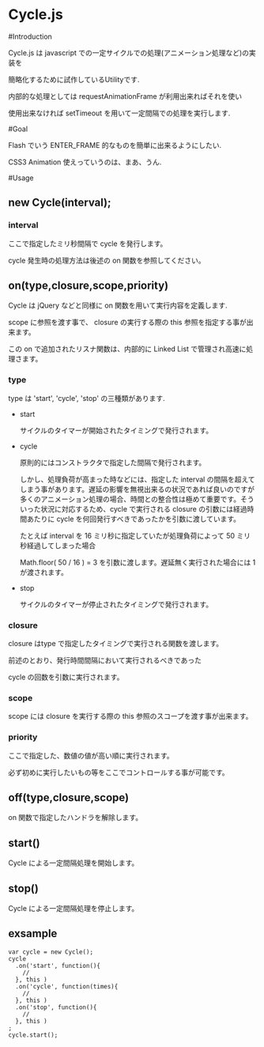 Cycle.js
=====

#Introduction

Cycle.js は javascript での一定サイクルでの処理(アニメーション処理など)の実装を

簡略化するために試作しているUtilityです.

内部的な処理としては requestAnimationFrame が利用出来ればそれを使い

使用出来なければ setTimeout を用いて一定間隔での処理を実行します.

#Goal

Flash でいう ENTER_FRAME 的なものを簡単に出来るようにしたい.

CSS3 Animation 使えっていうのは、まあ、うん.

#Usage

## new Cycle(interval);

### interval

ここで指定したミリ秒間隔で cycle を発行します。

cycle 発生時の処理方法は後述の on 関数を参照してください。

## on(type,closure,scope,priority)

Cycle は jQuery などと同様に on 関数を用いて実行内容を定義します.

scope に参照を渡す事で、 closure の実行する際の this 参照を指定する事が出来ます。

この on で追加されたリスナ関数は、内部的に Linked List で管理され高速に処理さます。

### type

type は 'start', 'cycle', 'stop' の三種類があります. 

- start

    サイクルのタイマーが開始されたタイミングで発行されます。

- cycle

    原則的にはコンストラクタで指定した間隔で発行されます。
    
    しかし、処理負荷が高まった時などには、指定した interval の間隔を超えてしまう事があります。遅延の影響を無視出来るの状況であれば良いのですが多くのアニメーション処理の場合、時間との整合性は極めて重要です。そういった状況に対応するため、cycle で実行される closure の引数には経過時間あたりに cycle を何回発行すべきであったかを引数に渡しています。
    
    たとえば interval を 16 ミリ秒に指定していたが処理負荷によって 50 ミリ秒経過してしまった場合
    
    Math.floor( 50 / 16 ) = 3 を引数に渡します。遅延無く実行された場合には 1 が渡されます。

- stop

    サイクルのタイマーが停止されたタイミングで発行されます。

### closure

closure はtype で指定したタイミングで実行される関数を渡します。

前述のとおり、発行時間間隔において実行されるべきであった

cycle の回数を引数に実行されます。

### scope

scope には closure を実行する際の this 参照のスコープを渡す事が出来ます。

### priority

ここで指定した、数値の値が高い順に実行されます。

必ず初めに実行したいもの等をここでコントロールする事が可能です。

## off(type,closure,scope)

on 関数で指定したハンドラを解除します。

## start()

Cycle による一定間隔処理を開始します。

## stop()

Cycle による一定間隔処理を停止します。

## exsample

    var cycle = new Cycle();
    cycle
      .on('start', function(){
        // 
      }, this )
      .on('cycle', function(times){
        // 
      }, this )
      .on('stop', function(){
        // 
      }, this )
    ;
    cycle.start();
